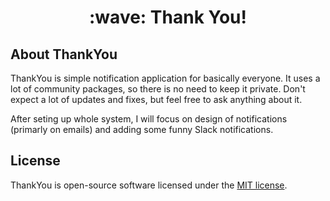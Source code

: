<h1 align="center">:wave: Thank You!</p>

## About ThankYou

ThankYou is simple notification application for basically everyone. It uses a lot of community packages, so there is no need to keep it private. Don't expect a lot of updates and fixes, but feel free to ask anything about it. 

After seting up whole system, I will focus on design of notifications (primarly on emails) and adding some funny Slack notifications.   

## License

ThankYou is open-source software licensed under the [MIT license](https://opensource.org/licenses/MIT).
